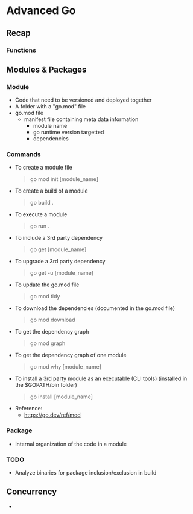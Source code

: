 # Advanced Go

## Recap

### Functions

## Modules & Packages

### Module
- Code that need to be versioned and deployed together
- A folder with a "go.mod" file
- go.mod file
    - manifest file containing meta data information
        - module name
        - go runtime version targetted
        - dependencies
### Commands
- To create a module file
    > go mod init [module_name]
- To create a build of a module
    > go build .
- To execute a module
    > go run .
- To include a 3rd party dependency
    > go get [module_name]
- To upgrade a 3rd party dependency
    > go get -u [module_name]
- To update the go.mod file 
    > go mod tidy
- To download the dependencies (documented in the go.mod file)
    > go mod download
- To get the dependency graph
    > go mod graph
- To get the dependency graph of one module
    > go mod why [module_name]
- To install a 3rd party module as an executable (CLI tools) (installed in the $GOPATH/bin folder)
    > go install [module_name]
- Reference:
    - https://go.dev/ref/mod
### Package
- Internal organization of the code in a module

### TODO
- Analyze binaries for package inclusion/exclusion in build

## Concurrency
- 
